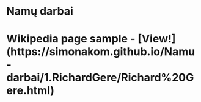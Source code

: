 <h1>Namų darbai<h1>

<p> Wikipedia page sample  - [View!](https://simonakom.github.io/Namu-darbai/1.RichardGere/Richard%20Gere.html) </p>